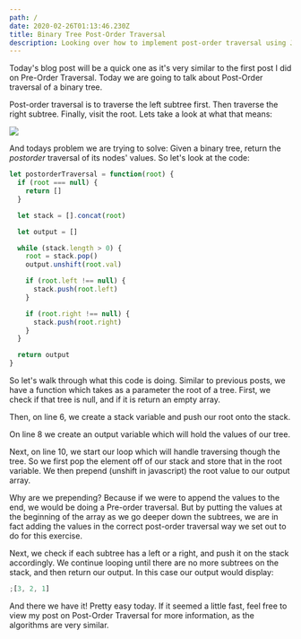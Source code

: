```yaml
---
path: /
date: 2020-02-26T01:13:46.230Z
title: Binary Tree Post-Order Traversal
description: Looking over how to implement post-order traversal using JavaScript
---
```


Today's blog post will be a quick one as it's very similar to the first post I did on Pre-Order Traversal. Today we are going to talk about Post-Order traversal of a binary tree.

Post-order traversal is to traverse the left subtree first. Then traverse the right subtree. Finally, visit the root. Lets take a look at what that means:

![](/assets/Tree-Traversals-Postorder.png)

And todays problem we are trying to solve: Given a binary tree, return the _postorder_ traversal of its nodes' values. So let's look at the code:

```javascript
let postorderTraversal = function(root) {
  if (root === null) {
    return []
  }

  let stack = [].concat(root)

  let output = []

  while (stack.length > 0) {
    root = stack.pop()
    output.unshift(root.val)

    if (root.left !== null) {
      stack.push(root.left)
    }

    if (root.right !== null) {
      stack.push(root.right)
    }
  }

  return output
}
```

So let's walk through what this code is doing. Similar to previous posts, we have a function which takes as a parameter the root of a tree. First, we check if that tree is null, and if it is return an empty array.

Then, on line 6, we create a stack variable and push our root onto the stack.

On line 8 we create an output variable which will hold the values of our tree.

Next, on line 10, we start our loop which will handle traversing though the tree. So we first pop the element off of our stack and store that in the root variable. We then prepend (unshift in javascript) the root value to our output array.

Why are we prepending? Because if we were to append the values to the end, we would be doing a Pre-order traversal. But by putting the values at the beginning of the array as we go deeper down the subtrees, we are in fact adding the values in the correct post-order traversal way we set out to do for this exercise.

Next, we check if each subtree has a left or a right, and push it on the stack accordingly. We continue looping until there are no more subtrees on the stack, and then return our output. In this case our output would display:

```javascript
;[3, 2, 1]
```

And there we have it! Pretty easy today. If it seemed a little fast, feel free to view my post on Post-Order Traversal for more information, as the algorithms are very similar.
